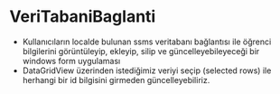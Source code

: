 # VeriTabaniBaglanti

* Kullanıcıların localde bulunan ssms veritabanı bağlantısı ile öğrenci bilgilerini görüntüleyip, ekleyip, silip ve güncelleyebileyeceği bir windows form uygulaması
* DataGridView üzerinden istediğimiz veriyi seçip (selected rows) ile herhangi bir id bilgisini girmeden güncelleyebiliriz.
